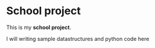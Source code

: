 # School project

This is my **school project**. 

I will writing sample datastructures and python code here
